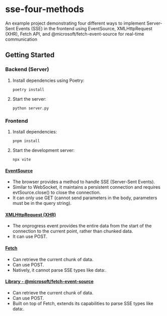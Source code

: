 # sse-four-methods

An example project demonstrating four different ways to implement Server-Sent Events (SSE) in the frontend using EventSource, XMLHttpRequest (XHR), Fetch API, and @microsoft/fetch-event-source for real-time communication

## Getting Started

### Backend (Server)

1. Install dependencies using Poetry:

   ```
   poetry install
   ```

2. Start the server:
   ```
   python server.py
   ```

### Frontend

1. Install dependencies:

   ```
   pnpm install
   ```

2. Start the development server:
   ```
   npx vite
   ```

#### [EventSource](https://developer.mozilla.org/en-US/docs/Web/API/Server-sent_events/Using_server-sent_events)

- The browser provides a method to handle SSE (Server-Sent Events).
- Similar to WebSocket, it maintains a persistent connection and requires evtSource.close() to close the connection.
- It can only use GET (cannot send parameters in the body, parameters must be in the query string).

#### [XMLHttpRequest (XHR)](https://developer.mozilla.org/en-US/docs/Web/API/XMLHttpRequest)

- The onprogress event provides the entire data from the start of the connection to the current point, rather than chunked data.
- It can use POST.

#### [Fetch](https://developer.mozilla.org/en-US/docs/Web/API/Fetch_API)

- Can retrieve the current chunk of data.
- Can use POST.
- Natively, it cannot parse SSE types like data:.

#### [Library - @microsoft/fetch-event-source](https://www.npmjs.com/package/@microsoft/fetch-event-source)

- Can retrieve the current chunk of data.
- Can use POST.
- Built on top of Fetch, extends its capabilities to parse SSE types like data:.

